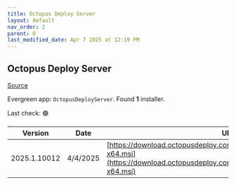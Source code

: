 ```yaml
---
title: Octopus Deploy Server
layout: default
nav_order: 2
parent: O
last_modified_date: Apr 7 2025 at 12:19 PM
---
```


## Octopus Deploy Server

[Source](https://octopus.com/)

Evergreen app: `OctopusDeployServer`. Found **1** installer.

Last check: 🟢

| Version      | Date     | URI                                                                                                                                                |
| ------------ | -------- | -------------------------------------------------------------------------------------------------------------------------------------------------- |
| 2025.1.10012 | 4/4/2025 | [https://download.octopusdeploy.com/octopus/Octopus.2025.1.10012-x64.msi](https://download.octopusdeploy.com/octopus/Octopus.2025.1.10012-x64.msi) |
